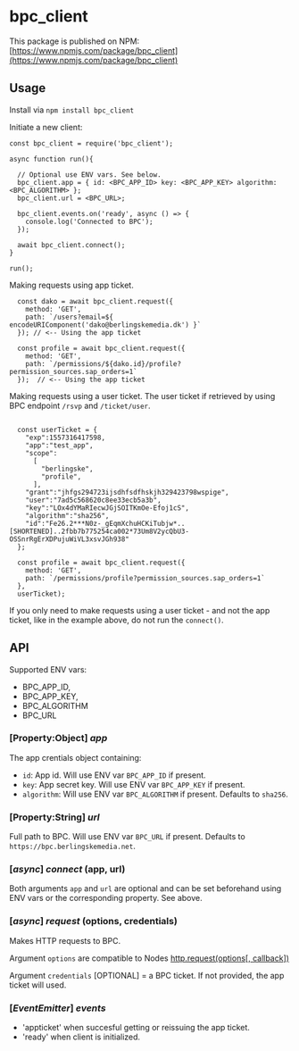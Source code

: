 # bpc_client

This package is published on NPM: [https://www.npmjs.com/package/bpc_client](https://www.npmjs.com/package/bpc_client)

## Usage

Install via `npm install bpc_client`


Initiate a new client:

```
const bpc_client = require('bpc_client');

async function run(){

  // Optional use ENV vars. See below.
  bpc_client.app = { id: <BPC_APP_ID> key: <BPC_APP_KEY> algorithm: <BPC_ALGORITHM> };
  bpc_client.url = <BPC_URL>;

  bpc_client.events.on('ready', async () => {
    console.log('Connected to BPC');
  });

  await bpc_client.connect();
}

run();

```


Making requests using app ticket.

```
  const dako = await bpc_client.request({
    method: 'GET',
    path: `/users?email=${ encodeURIComponent('dako@berlingskemedia.dk') }`
  }); // <-- Using the app ticket

  const profile = await bpc_client.request({
    method: 'GET',
    path: `/permissions/${dako.id}/profile?permission_sources.sap_orders=1`
  });  // <-- Using the app ticket

```

Making requests using a user ticket.
The user ticket if retrieved by using BPC endpoint `/rsvp` and `/ticket/user`.

```

  const userTicket = {
    "exp":1557316417598,
    "app":"test_app",
    "scope":
      [
        "berlingske",
        "profile",
      ],
    "grant":"jhfgs294723ijsdhfsdfhskjh329423798wspige",
    "user":"7ad5c568620c8ee33ecb5a3b",
    "key":"LOx4dYMaRIecwJGjSOITKmOe-Efoj1cS",
    "algorithm":"sha256",
    "id":"Fe26.2***N0z-_gEqmXchuHCKiTubjw*..[SHORTENED]..2fbb7b775254ca002*73Um8V2ycQbU3-OSSnrRgErXDPujuWiVL3xsvJGh938"
  };

  const profile = await bpc_client.request({
    method: 'GET',
    path: `/permissions/profile?permission_sources.sap_orders=1`
  },
  userTicket);

```

If you only need to make requests using a user ticket - and not the app ticket, like in the example above, do not run the `connect()`.


## API

 Supported ENV vars: 
* BPC_APP_ID,
* BPC_APP_KEY,
* BPC_ALGORITHM
* BPC_URL


### [Property:Object] *app*

The app crentials object containing:

* `id`: App id. Will use ENV var `BPC_APP_ID` if present.
* `key`: App secret key. Will use ENV var `BPC_APP_KEY` if present.
* `algorithm`: Will use ENV var `BPC_ALGORITHM` if present. Defaults to `sha256`.

### [Property:String] *url*

Full path to BPC. Will use ENV var `BPC_URL` if present. Defaults to `https://bpc.berlingskemedia.net`.

### [_async_] *connect* (app, url)

Both arguments `app` and `url` are optional and can be set beforehand using ENV vars or the corresponding property. See above.

### [_async_] *request* (options, credentials)

Makes HTTP requests to BPC.

Argument `options` are compatible to Nodes [http.request(options[, callback])](https://nodejs.org/dist/latest-v8.x/docs/api/http.html#http_http_request_options_callback)

Argument `credentials` [OPTIONAL] = a BPC ticket. If not provided, the app ticket will used.

### [_EventEmitter_] *events*

* 'appticket' when succesful getting or reissuing the app ticket.
* 'ready' when client is initialized.
